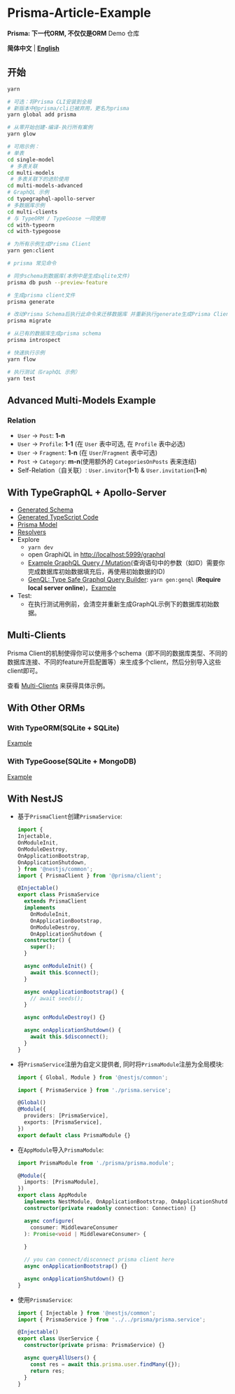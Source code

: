 # Prisma-Article-Example

**Prisma: 下一代ORM, 不仅仅是ORM** Demo 仓库

**简体中文** | [**English**](./README.en_US.md)

## 开始

```bash
yarn

# 可选：将Prisma CLI安装到全局
# 新版本中@prisma/cli已被弃用，更名为prisma
yarn global add prisma

# 从零开始创建-编译-执行所有案例
yarn glow

# 可用示例：
# 单表
cd single-model
 # 多表关联
cd multi-models
 # 多表关联下的进阶使用
cd multi-models-advanced
# GraphQL 示例
cd typegraphql-apollo-server 
# 多数据库示例
cd multi-clients
# 与 TypeORM / TypeGoose 一同使用
cd with-typeorm
cd with-typegoose

# 为所有示例生成Prisma Client
yarn gen:client

# prisma 常见命令

# 同步schema到数据库(本例中是生成sqlite文件)
prisma db push --preview-feature

# 生成prisma client文件
prisma generate

# 改动Prisma Schema后执行此命令来迁移数据库 并重新执行generate生成Prisma Client
prisma migrate

# 从已有的数据库生成prisma schema
prisma introspect

# 快速执行示例
yarn flow

# 执行测试（GraphQL 示例）
yarn test
```

## Advanced Multi-Models Example

### Relation

- `User` -> `Post`: **1-n**
- `User` -> `Profile`: **1-1** (在 `User` 表中可选, 在 `Profile` 表中必选)
- `User` -> `Fragment`: **1-n** (在 `User`/`Fragment` 表中可选)
- `Post` -> `Category`: **m-n**(使用额外的 `CategoriesOnPosts` 表来连结)
- Self-Relation（自关联）: `User.invitor`(**1-1**) & `User.invitation`(**1-n**)

## With TypeGraphQL + Apollo-Server

- [Generated Schema](src/typegraphql-apollo-server/graphql/shema.graphql)
- [Generated TypeScript Code](src/typegraphql-apollo-server/generated/index.ts)
- [Prisma Model](src/typegraphql-apollo-server/prisma/schema.prisma)
- [Resolvers](src/typegraphql-apollo-server/resolvers/)
- Explore
  - `yarn dev`
  - open GraphiQL in [http://localhost:5999/graphql](http://localhost:5999/graphql)
  - [Example GraphQL Query / Mutation](src/typegraphql-apollo-server/graphql/)(查询语句中的参数（如ID）需要你完成数据库初始数据填充后，再使用初始数据的ID)
  - [GenQL: Type Safe Graphql Query Builder](https://github.com/remorses/genql): `yarn gen:genql` (**Require local server online**)，[Example](src/typegraphql-apollo-server/graphql/genql.ts)
- Test:
  - 在执行测试用例前，会清空并重新生成GraphQL示例下的数据库初始数据。

## Multi-Clients

Prisma Client的机制使得你可以使用多个schema（即不同的数据库类型、不同的数据库连接、不同的feature开启配置等）来生成多个client，然后分别导入这些client即可。

查看 [Multi-Clients](src/multi-clients/index.ts) 来获得具体示例。

## With Other ORMs

### With TypeORM(SQLite + SQLite)

[Example](src/with-typeorm/index.ts)

### With TypeGoose(SQLite + MongoDB)

[Example](src/with-typegoose/index.ts)

## With NestJS

- 基于`PrismaClient`创建`PrismaService`:

  ```typescript
  import {
  Injectable,
  OnModuleInit,
  OnModuleDestroy,
  OnApplicationBootstrap,
  OnApplicationShutdown,
  } from '@nestjs/common';
  import { PrismaClient } from '@prisma/client';

  @Injectable()
  export class PrismaService
    extends PrismaClient
    implements
      OnModuleInit,
      OnApplicationBootstrap,
      OnModuleDestroy,
      OnApplicationShutdown {
    constructor() {
      super();
    }

    async onModuleInit() {
      await this.$connect();
    }

    async onApplicationBootstrap() {
      // await seeds();
    }

    async onModuleDestroy() {}

    async onApplicationShutdown() {
      await this.$disconnect();
    }
  }
  ```

- 将`PrismaService`注册为自定义提供者, 同时将`PrismaModule`注册为全局模块:

  ```typescript
  import { Global, Module } from '@nestjs/common';

  import { PrismaService } from './prisma.service';

  @Global()
  @Module({
    providers: [PrismaService],
    exports: [PrismaService],
  })
  export default class PrismaModule {}
  ```

- 在`AppModule`导入`PrismaModule`:

  ```typescript
  import PrismaModule from './prisma/prisma.module';

  @Module({
    imports: [PrismaModule],
  })
  export class AppModule
    implements NestModule, OnApplicationBootstrap, OnApplicationShutdown {
    constructor(private readonly connection: Connection) {}

    async configure(
      consumer: MiddlewareConsumer
    ): Promise<void | MiddlewareConsumer> {
    
    }

    // you can connect/disconnect prisma client here
    async onApplicationBootstrap() {}

    async onApplicationShutdown() {}
  }
  ```

- 使用`PrismaService`:

  ```typescript
  import { Injectable } from '@nestjs/common';
  import { PrismaService } from '../../prisma/prisma.service';

  @Injectable()
  export class UserService {
    constructor(private prisma: PrismaService) {}

    async queryAllUsers() {
      const res = await this.prisma.user.findMany({});
      return res;
    }
  }
  ```